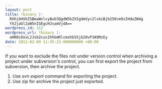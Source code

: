 ```yaml
---
layout: post
title: !binary |-
  RXhjbHVkZSBmaWxlcyBub3QgdW5kZXIgdmVyc2lvbiBjb250cm9sIHdoZW4g
  YXJjaGl2aW5nIGEgcHJvamVjdA==
wordpress_id: 312
wordpress_url: !binary |-
  aHR0cDovL2Jsb2cuc2hhbmRlcmxhbS5jb20vP3A9MzEy
date: 2011-02-09 11:35:23.000000000 +08:00
---
```

<p>
If you want to exclude the files not under version control when archiving a project under subversion's control, you can first export the project from subversion, then archive the project.
<ol>
<li>Use <em>svn export</em> command for exporting the project.</li>
<li>Use zip for archive the project just exported.</li>
</ol>
</p>
